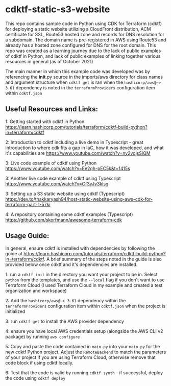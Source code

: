 # cdktf-static-s3-website
This repo contains sample code in Python using CDK for Terraform (cdktf) for deploying a static website utilizing a CloudFront distribution, ACM certificate for SSL, Route53 hosted zone and records for DNS resolution for a subdomain. The domain name is pre-registered in AWS using Route53 and already has a hosted zone configured for DNS for the root domain. This repo was created as a learning journey due to the lack of public examples of cdktf in Python, and lack of public examples of linking together various resources in general (as of October 2021)

The main manner in which this example code was developed was by referencing the __init__.py source in the imports/aws directory for class names and argument structure when `cdktf get` is ran when the `hashicorp/aws@~> 3.61` dependency is noted in the `terraformProviders` configuration item within `cdktf.json`

## Useful Resources and Links:

1: Getting started with cdktf in Python https://learn.hashicorp.com/tutorials/terraform/cdktf-build-python?in=terraform/cdktf

2: Introduction to cdktf including a live demo in Typescript - great introduction to where cdk fits a gap in IaC, how it was developed, and what it's capabilities are https://www.youtube.com/watch?v=ny2vdjsSiQM

3: Live code example of cdktf using Python https://www.youtube.com/watch?v=Ee2qh-pEC5k&t=1415s 

3: Another live code example of cdktf using Typescript https://www.youtube.com/watch?v=Cf3yJv3klsg

3: Setting up a S3 static website using cdktf (Typescript) https://dev.to/thakkaryash94/host-static-website-using-aws-cdk-for-terraform-part-1-57ki

4: A repository containing some cdktf examples (Typescript) https://github.com/skorfmann/awesome-terraform-cdk

## Usage Guide:

In general, ensure cdktf is installed with dependencies by following the guide at https://learn.hashicorp.com/tutorials/terraform/cdktf-build-python?in=terraform/cdktf. A brief summary of the steps noted in the guide is also provided below once cdktf and it's dependencies are installed.

1: run a `cdktf init` in the directory you want your project to be in. Select `python` from the templates, and use the `--local` flag if you don't want to use Terraform Cloud (I used Terraform Cloud in my example and created a test organization and workspace)

2: Add the `hashicorp/aws@~> 3.61` dependency within the `terraformProviders` configuration item within `cdktf.json` when the project is initialized

3: run `cdktf get` to install the AWS provider dependency

4: ensure you have local AWS credentials setup (alongside the AWS CLI v2 package) by running `aws configure`

5: Copy and paste the code contained in `main.py` into your `main.py` for the new cdktf Python project. Adjust the `RemoteBackend` to match the parameters of your project if you are using Terraform Cloud, otherwise remove that code block if using cdktf locally.

6: Test that the code is valid by running `cdktf synth` - if successful, deploy the code using `cdktf deploy`
